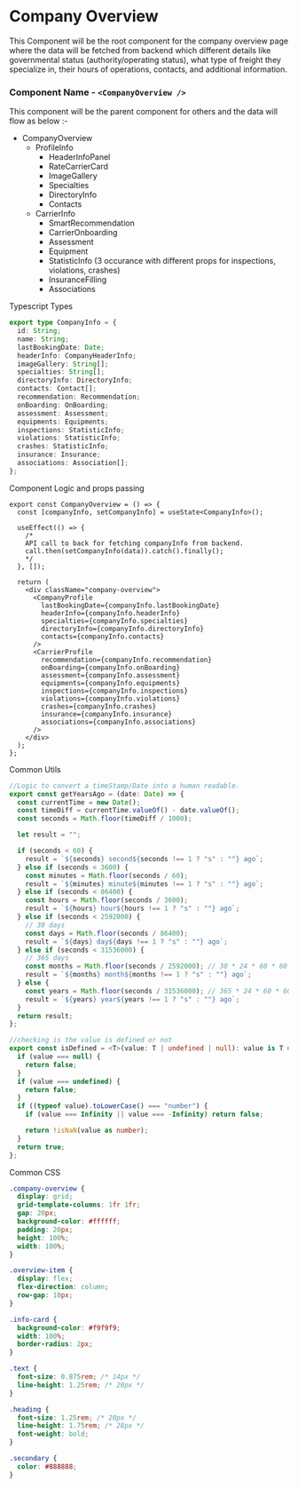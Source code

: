 # Company Overview

This Component will be the root component for the company overview page where the data will be fetched from backend which different details like governmental status (authority/operating status), what type of freight they specialize in, their hours of operations, contacts, and additional information.

### Component Name - `<CompanyOverview />`

This component will be the parent component for others and the data will flow as below :-

- CompanyOverview
  - ProfileInfo
    - HeaderInfoPanel
    - RateCarrierCard
    - ImageGallery
    - Specialties
    - DirectoryInfo
    - Contacts
  - CarrierInfo
    - SmartRecommendation
    - CarrierOnboarding
    - Assessment
    - Equipment
    - StatisticInfo (3 occurance with different props for inspections, violations, crashes)
    - InsuranceFilling
    - Associations

Typescript Types

```ts
export type CompanyInfo = {
  id: String;
  name: String;
  lastBookingDate: Date;
  headerInfo: CompanyHeaderInfo;
  imageGallery: String[];
  specialties: String[];
  directoryInfo: DirectoryInfo;
  contacts: Contact[];
  recommendation: Recommendation;
  onBoarding: OnBoarding;
  assessment: Assessment;
  equipments: Equipments;
  inspections: StatisticInfo;
  violations: StatisticInfo;
  crashes: StatisticInfo;
  insurance: Insurance;
  associations: Association[];
};
```

Component Logic and props passing

```tsx
export const CompanyOverview = () => {
  const [companyInfo, setCompanyInfo] = useState<CompanyInfo>();

  useEffect(() => {
    /*
    API call to back for fetching companyInfo from backend.
    call.then(setCompanyInfo(data)).catch().finally();
    */
  }, []);

  return (
    <div className="company-overview">
      <CompanyProfile
        lastBookingDate={companyInfo.lastBookingDate}
        headerInfo={companyInfo.headerInfo}
        specialties={companyInfo.specialties}
        directoryInfo={companyInfo.directoryInfo}
        contacts={companyInfo.contacts}
      />
      <CarrierProfile
        recommendation={companyInfo.recommendation}
        onBoarding={companyInfo.onBoarding}
        assessment={companyInfo.assessment}
        equipments={companyInfo.equipments}
        inspections={companyInfo.inspections}
        violations={companyInfo.violations}
        crashes={companyInfo.crashes}
        insurance={companyInfo.insurance}
        associations={companyInfo.associations}
      />
    </div>
  );
};
```

Common Utils

```ts
//Logic to convert a timeStamp/Date into a human readable.
export const getYearsAgo = (date: Date) => {
  const currentTime = new Date();
  const timeDiff = currentTime.valueOf() - date.valueOf();
  const seconds = Math.floor(timeDiff / 1000);

  let result = "";

  if (seconds < 60) {
    result = `${seconds} second${seconds !== 1 ? "s" : ""} ago`;
  } else if (seconds < 3600) {
    const minutes = Math.floor(seconds / 60);
    result = `${minutes} minute${minutes !== 1 ? "s" : ""} ago`;
  } else if (seconds < 86400) {
    const hours = Math.floor(seconds / 3600);
    result = `${hours} hour${hours !== 1 ? "s" : ""} ago`;
  } else if (seconds < 2592000) {
    // 30 days
    const days = Math.floor(seconds / 86400);
    result = `${days} day${days !== 1 ? "s" : ""} ago`;
  } else if (seconds < 31536000) {
    // 365 days
    const months = Math.floor(seconds / 2592000); // 30 * 24 * 60 * 60
    result = `${months} month${months !== 1 ? "s" : ""} ago`;
  } else {
    const years = Math.floor(seconds / 31536000); // 365 * 24 * 60 * 60
    result = `${years} year${years !== 1 ? "s" : ""} ago`;
  }
  return result;
};

//checking is the value is defined or not
export const isDefined = <T>(value: T | undefined | null): value is T => {
  if (value === null) {
    return false;
  }
  if (value === undefined) {
    return false;
  }
  if ((typeof value).toLowerCase() === "number") {
    if (value === Infinity || value === -Infinity) return false;

    return !isNaN(value as number);
  }
  return true;
};
```

Common CSS

```css
.company-overview {
  display: grid;
  grid-template-columns: 1fr 1fr;
  gap: 20px;
  background-color: #ffffff;
  padding: 20px;
  height: 100%;
  width: 100%;
}

.overview-item {
  display: flex;
  flex-direction: column;
  row-gap: 10px;
}

.info-card {
  background-color: #f9f9f9;
  width: 100%;
  border-radius: 2px;
}

.text {
  font-size: 0.875rem; /* 14px */
  line-height: 1.25rem; /* 20px */
}

.heading {
  font-size: 1.25rem; /* 20px */
  line-height: 1.75rem; /* 28px */
  font-weight: bold;
}

.secondary {
  color: #888888;
}
```
